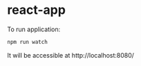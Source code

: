 # react-app
To run application:
```bash
npm run watch
```
It will be accessible at
http://localhost:8080/

